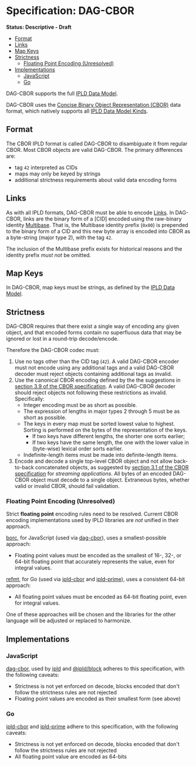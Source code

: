 # Specification: DAG-CBOR

**Status: Descriptive - Draft**

* [Format](#format)
* [Links](#links)
* [Map Keys](#map-keys)
* [Strictness](#strictness)
  * [Floating Point Encoding (Unresolved)](#floating-point-encoding-unresolved)
* [Implementations](#implementations)
  * [JavaScript](#javascript)
  * [Go](#go)

DAG-CBOR supports the full [IPLD Data Model].

DAG-CBOR uses the [Concise Binary Object Representation (CBOR)] data format, which natively supports all [IPLD Data Model Kinds].

## Format

The CBOR IPLD format is called DAG-CBOR to disambiguate it from regular CBOR. Most CBOR objects are valid DAG-CBOR. The primary differences are:
  * tag `42` interpreted as CIDs
  * maps may only be keyed by strings
  * additional strictness requirements about valid data encoding forms

## Links

As with all IPLD formats, DAG-CBOR must be able to encode [Links]. In DAG-CBOR, links are the binary form of a [CID] encoded using the raw-binary identity [Multibase]. That is, the Multibase identity prefix (`0x00`) is prepended to the binary form of a CID and this new byte array is encoded into CBOR as a byte-string (major type 2), with the tag `42`.

The inclusion of the Multibase prefix exists for historical reasons and the identity prefix *must not* be omitted.

## Map Keys

In DAG-CBOR, map keys must be strings, as defined by the [IPLD Data Model].

## Strictness

DAG-CBOR requires that there exist a single way of encoding any given object, and that encoded forms contain no superfluous data that may be ignored or lost in a round-trip decode/encode.

Therefore the DAG-CBOR codec must:

1. Use no tags other than the CID tag (`42`). A valid DAG-CBOR encoder must not encode using any additional tags and a valid DAG-CBOR decoder must reject objects containing additional tags as invalid.
2. Use the canonical CBOR encoding defined by the the suggestions in [section 3.9 of the CBOR specification]. A valid DAG-CBOR decoder should reject objects not following these restrictions as invalid. Specifically:
   * Integer encoding must be as short as possible.
   * The expression of lengths in major types 2 through 5 must be as short as possible.
   * The keys in every map must be sorted lowest value to highest. Sorting is performed on the bytes of the representation of the keys.
     - If two keys have different lengths, the shorter one sorts earlier;
     - If two keys have the same length, the one with the lower value in (byte-wise) lexical order sorts earlier.
   * Indefinite-length items must be made into definite-length items.
3. Encode and decode a single top-level CBOR object and not allow back-to-back concatenated objects, as suggested by [section 3.1 of the CBOR specification] for _streaming applications_. All bytes of an encoded DAG-CBOR object must decode to a single object. Extraneous bytes, whether valid or invalid CBOR, should fail validation.

### Floating Point Encoding (Unresolved)

Strict **floating point** encoding rules need to be resolved. Current CBOR encoding implementations used by IPLD libraries are _not_ unified in their approach.

[borc], for JavaScript (used via [dag-cbor]), uses a smallest-possible approach:

 * Floating point values must be encoded as the smallest of 16-, 32-, or 64-bit floating point that accurately represents the value, even for integral values.

[refmt], for Go (used via [ipld-cbor] and [ipld-prime]), uses a consistent 64-bit approach:

 * All floating point values must be encoded as 64-bit floating point, even for integral values.

One of these approaches will be chosen and the libraries for the other language will be adjusted or replaced to harmonize.

## Implementations

### JavaScript

[dag-cbor], used by [ipld] and [@ipld/block] adheres to this specification, with the following caveats:

 * Strictness is not yet enforced on decode, blocks encoded that don't follow the strictness rules are not rejected
 * Floating point values are encoded as their smallest form (see above)

### Go

[ipld-cbor] and [ipld-prime] adhere to this specification, with the following caveats:

 * Strictness is not yet enforced on decode, blocks encoded that don't follow the strictness rules are not rejected
 * All floating point value are encoded as 64-bits

[IPLD Data Model]: ../../data-model-layer/data-model.md
[Concise Binary Object Representation (CBOR)]: https://tools.ietf.org/html/rfc7049
[IPLD Data Model Kinds]: ../../data-model-layer/data-model.md#kinds
[Links]: ../../data-model-layer/data-model.md#link-kind
[CIDs]: ../CID.md
[Multibase]: https://github.com/multiformats/multibase
[section 3.9 of the CBOR specification]: https://tools.ietf.org/html/rfc7049#section-3.9
[section 3.1 of the CBOR specification]: https://tools.ietf.org/html/rfc7049#section-3.1
[borc]: https://github.com/dignifiedquire/borc
[dag-cbor]: https://github.com/ipld/js-ipld-dag-cbor/
[refmt]: https://github.com/polydawn/refmt/
[ipld-cbor]: https://github.com/ipfs/go-ipld-cbor
[ipld-prime]: http://github.com/ipld/go-ipld-prime
[ipld]: https://github.com/ipld/js-ipld
[@ipld/block]: https://github.com/ipld/js-block
